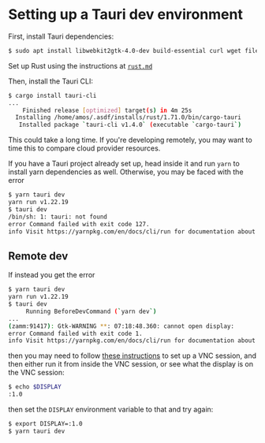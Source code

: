 # Setting up a Tauri dev environment

First, install Tauri dependencies:

```bash
$ sudo apt install libwebkit2gtk-4.0-dev build-essential curl wget file libssl-dev libgtk-3-dev libayatana-appindicator3-dev librsvg2-dev
```

Set up Rust using the instructions at [`rust.md`](/zamm/resources/tutorials/setup/dev/rust.md)

Then, install the Tauri CLI:

```bash
$ cargo install tauri-cli
...
    Finished release [optimized] target(s) in 4m 25s
  Installing /home/amos/.asdf/installs/rust/1.71.0/bin/cargo-tauri
   Installed package `tauri-cli v1.4.0` (executable `cargo-tauri`)
```

This could take a long time. If you're developing remotely, you may want to time this to compare cloud provider resources.

If you have a Tauri project already set up, head inside it and run `yarn` to install yarn dependencies as well. Otherwise, you may be faced with the error

```bash
$ yarn tauri dev                                             
yarn run v1.22.19                                                               
$ tauri dev                                                                     
/bin/sh: 1: tauri: not found                                                    
error Command failed with exit code 127.                                        
info Visit https://yarnpkg.com/en/docs/cli/run for documentation about this command.                              
```

## Remote dev

If instead you get the error

```bash
$ yarn tauri dev
yarn run v1.22.19
$ tauri dev
     Running BeforeDevCommand (`yarn dev`)
...
(zamm:91417): Gtk-WARNING **: 07:18:48.360: cannot open display: 
error Command failed with exit code 1.
info Visit https://yarnpkg.com/en/docs/cli/run for documentation about this command.
```

then you may need to follow [these instructions](/zamm/resources/tutorials/setup/dev/remote.md) to set up a VNC session, and then either run it from inside the VNC session, or see what the display is on the VNC session:

```bash
$ echo $DISPLAY
:1.0
```

then set the `DISPLAY` environment variable to that and try again:

```bash
$ export DISPLAY=:1.0
$ yarn tauri dev
```

